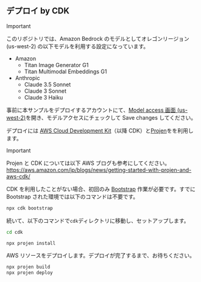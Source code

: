 ## デプロイ by CDK

> [!IMPORTANT]  
> このリポジトリでは、Amazon Bedrock のモデルとしてオレゴンリージョン (us-west-2) の以下モデルを利用する設定になっています。  
> - Amazon
>   - Titan Image Generator G1
>   - Titan Multimodal Embeddings G1
> - Anthropic 
>   - Claude 3.5 Sonnet
>   - Claude 3 Sonnet
>   - Claude 3 Haiku  
> 
> 事前に本サンプルをデプロイするアカウントにて、[Model access 画面 (us-west-2)](https://us-west-2.console.aws.amazon.com/bedrock/home?region=us-west-2#/modelaccess)を開き、モデルアクセスにチェックして Save changes してください。

デプロイには [AWS Cloud Development Kit](https://aws.amazon.com/jp/cdk/)（以降 CDK）と[Projen](https://github.com/projen/projen)をを利用します。  

> [!IMPORTANT]  
> Projen と CDK については以下 AWS ブログも参考にしてください。  
> https://aws.amazon.com/jp/blogs/news/getting-started-with-projen-and-aws-cdk/  

CDK を利用したことがない場合、初回のみ [Bootstrap](https://docs.aws.amazon.com/ja_jp/cdk/v2/guide/bootstrapping.html) 作業が必要です。すでに Bootstrap された環境では以下のコマンドは不要です。

```bash
npx cdk bootstrap
```

続いて、以下のコマンドで`cdk`ディレクトリに移動し、セットアップします。  

```bash
cd cdk

npx projen install
```

AWS リソースをデプロイします。デプロイが完了するまで、お待ちください。  

```bash
npx projen build
npx projen deploy
```